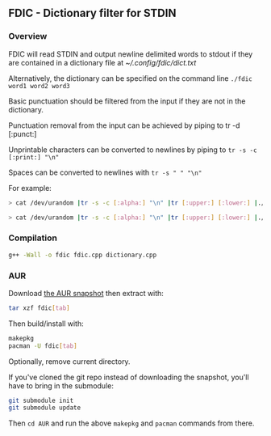## FDIC - Dictionary filter for STDIN

### Overview

FDIC will read STDIN and output newline delimited words to stdout if
they are contained in a dictionary file at *~/.config/fdic/dict.txt*

Alternatively, the dictionary can be specified on the command line `./fdic word1 word2 word3`

Basic punctuation should be filtered from the input if they are not in the dictionary.

Punctuation removal from the input can be achieved by piping to tr -d [:punct:]

Unprintable characters can be converted to newlines by piping to `tr -s -c [:print:] "\n"`

Spaces can be converted to newlines with `tr -s " " "\n"`

For example:

``` bash
> cat /dev/urandom |tr -s -c [:alpha:] "\n" |tr [:upper:] [:lower:] |./fdic
```

``` bash
> cat /dev/urandom |tr -s -c [:alpha:] "\n" |tr [:upper:] [:lower:] |./fdic car dog cat
```

### Compilation

``` bash
g++ -Wall -o fdic fdic.cpp dictionary.cpp
```

### AUR

Download [the AUR snapshot](https://aur.archlinux.org/cgit/aur.git/snapshot/fdic.tar.gz) then extract with:

``` bash
tar xzf fdic[tab]
```

Then build/install with:

```bash
makepkg
pacman -U fdic[tab]
```

Optionally, remove current directory.

If you've cloned the git repo instead of downloading the snapshot, you'll have to bring in the submodule:

``` bash
git submodule init
git submodule update
```

Then `cd AUR` and run the above `makepkg` and `pacman` commands from there.
